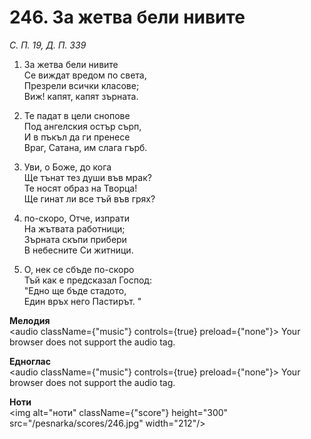 # 246. За жетва бели нивите

_С. П. 19, Д. П. 339_

1. За жетва бели нивите  
Се виждат вредом по света,  
Презрели всички класове;  
Виж! капят, капят зърната.  

2. Те падат в цели снопове  
Под ангелския остър сърп,  
И в пъкъл да ги пренесе  
Враг, Сатана, им слага гърб.  

3. Уви, о Боже, до кога  
Ще тънат тез души във мрак?  
Те носят образ на Творца!  
Ще гинат ли все тъй във грях?

4. по-скоро, Отче, изпрати  
На жътвата работници;  
Зърната скъпи прибери  
В небесните Си житници.  

5. О, нек се сбъде по-скоро  
Тъй как е предсказал Господ:  
"Едно ще бъде стадото,  
Един връх него Пастирът. "

**Мелодия**  
<audio className={"music"} controls={true} preload={"none"}>
    <source src="/pesnarka/mp3/246.mp3" type="audio/mpeg"/>
    Your browser does not support the audio tag.
</audio>

**Едноглас**  
<audio className={"music"} controls={true} preload={"none"}>
    <source src="/pesnarka/transp/246.mp3" type="audio/mpeg"/>
    Your browser does not support the audio tag.
</audio>

**Ноти**  
<img alt="ноти" className={"score"} height="300" src="/pesnarka/scores/246.jpg" width="212"/>
